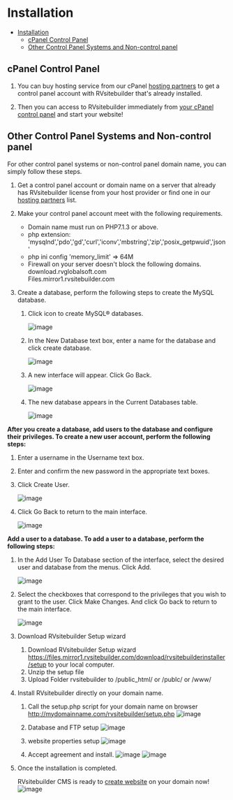 # Installation

- [Installation](#installation)
  - [cPanel Control Panel](#cpanel-control-panel)
  - [Other Control Panel Systems and Non-control panel](#other-control-panel-systems-and-non-control-panel)

## cPanel Control Panel

1. You can buy hosting service from our cPanel [hosting partners](https://rvsitebuilder.com/hosting-partner/) to get a control panel account with RVsitebuilder that's already installed.

2. Then you can access to RVsitebuilder immediately from [your cPanel control panel](https://user.rvsitebuilder.com/docs/7.2/en/create-new-website) and start your website!

## Other Control Panel Systems and Non-control panel

For other control panel systems or non-control panel domain name, you can simply follow these steps.

1. Get a control panel account or domain name on a server that already has RVsitebuilder license from your host provider or find one in our [hosting partners](https://rvsitebuilder.com/hosting-partner/) list.

2. Make your control panel account meet with the following requirements.

   -   Domain name must run on PHP7.1.3 or above.
   -   php extension: 'mysqlnd','pdo','gd','curl','iconv','mbstring','zip','posix_getpwuid','json'
   -   php ini config 'memory_limit' => 64M
   -   Firewall on your server doesn't block the following domains.  
    download.rvglobalsoft.com  
    Files.mirror1.rvsitebuilder.com

3. Create a database, perform the following steps to create the MySQL database.

    1. Click icon to create MySQL® databases.

        ![image](images/create_database/create-db-step1.png)

    2. In the New Database text box, enter a name for the database and click create database.

        ![image](images/create_database/create-db-step2.png)

    3. A new interface will appear. Click Go Back.

        ![image](images/create_database/create-db-step3.png)

    4. The new database appears in the Current Databases table.

        ![image](images/create_database/create-db-step4.png) 

**After you create a database, add users to the database and configure their privileges. To create a new user account, perform the following steps:**

1. Enter a username in the Username text box.
2. Enter and confirm the new password in the appropriate text boxes.
3. Click Create User. 

    ![image](images/create_database/create-db-step5.png) 

4. Click Go Back to return to the main interface.

    ![image](images/create_database/create-db-step6.png)
  
**Add a user to a database. To add a user to a database, perform the following steps:**

1. In the Add User To Database section of the interface, select the desired user and database from the menus. Click Add. 

    ![image](images/create_database/create-db-step7.png)

2. Select the checkboxes that correspond to the privileges that you wish to grant to the user.  Click Make Changes. And click Go back to return to the main interface.

    ![image](images/create_database/create-db-step8.png)  

3. Download RVsitebuilder Setup wizard
   
    1. Download RVsitebuilder Setup wizard https://files.mirror1.rvsitebuilder.com/download/rvsitebuilderinstaller/setup to your local computer.
    2. Unzip the setup file
    3. Upload Folder rvsitebuilder to /public_html/ or /publc/ or /www/ 
   
4. Install RVsitebuilder directly on your domain name.
  
    1. Call the setup.php script for your domain name on browser http://mydomainname.com/rvsitebuilder/setup.php
        ![image](images/install_nocp/Install-nocp-step1.png)

    2. Database and FTP setup 
        ![image](images/install_nocp/Install-nocp-step2.png)

    3. website properties setup
        ![image](images/install_nocp/Install-nocp-step3.png)

    4. Accept agreement and install.
        ![image](images/install_nocp/Install-nocp-step4-1.png) 
        ![image](images/install_nocp/Install-nocp-step4-2.png)
 
5. Once the installation is completed.

   RVsitebuilder CMS is ready to [create website](https://user.rvsitebuilder.com/docs/7.2/en/create-new-website) on your domain now!
    ![image](images/install_nocp/Install-nocp-step-login.png)